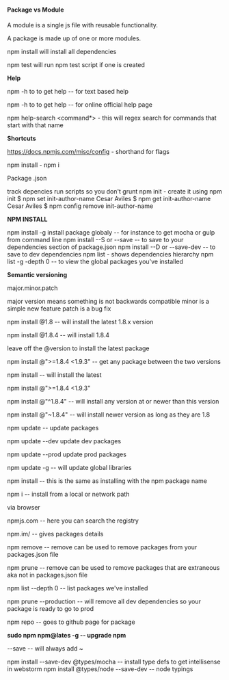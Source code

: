 ####
**Package vs Module**
####

A module is a single js file with reusable functionality.

A package is made up of one or more modules.

npm install will install all dependencies

npm test will run npm test script if one is created

**Help**

npm <command> -h to to get help -- for text based help

npm -h <command> to to get help -- for online official help page


npm help-search <command*> - this will regex search for commands that start with that name


**Shortcuts**

https://docs.npmjs.com/misc/config - shorthand for flags

npm install - npm i


Package .json

track depencies
run scripts so you don't grunt
npm init - create it using npm init
$ npm set init-author-name Cesar Aviles
$ npm get init-author-name Cesar Aviles
$ npm config remove init-author-name 

**NPM INSTALL**

npm install -g install package globaly -- for instance to get mocha or gulp from command line
npm install <package> --S or --save -- to save to your dependencies section of package.json
npm install <package> --D or --save-dev -- to save to dev dependencies
npm list - shows dependencies hierarchy
npm list -g -depth 0 -- to view the global packages you've installed


**Semantic versioning**

major.minor.patch

major version means something is not backwards compatible
minor is a simple new feature
patch is a bug fix

npm install <package>@1.8 -- will install the latest 1.8.x version

npm install <package>@1.8.4 -- will install 1.8.4

leave off the @version to install the latest package

npm install <package>@">=1.8.4 <1.9.3" -- get any package between the two versions

npm install <package> -- will install the latest

npm install <package>@">=1.8.4 <1.9.3"

npm install <package>@"^1.8.4" -- will install any version at or newer than this version

npm install <package>@"~1.8.4" -- will install newer version as long as they are 1.8

npm update -- update packages

npm update --dev update dev packages

npm update --prod update prod packages

npm update -g -- will update global libraries

npm install <giturl or other url> -- this is the same as installing with the npm package name

npm i <folder> -- install from a local or network path

via browser

npmjs.com -- here you can search the registry

npm.im/<packagename> -- gives packages details

npm remove <package> -- remove can be used to remove packages from your packages.json file 

npm prune <package> -- remove can be used to remove packages that are extraneous aka not in  packages.json file 

npm list --depth 0 -- list packages we've installed

npm prune --production -- will remove all dev dependencies so your package is ready to go to prod

npm repo <package> -- goes to github page for package

**sudo npm npm@lates -g -- upgrade npm**

--save -- will always add ~

npm install --save-dev @types/mocha -- install type defs to get intellisense in webstorm
npm install @types/node --save-dev -- node typings











